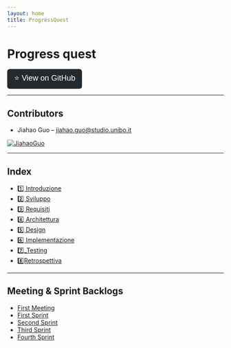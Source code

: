 ```yaml
---
layout: home
title: ProgressQuest
---
```


# **Progress quest**

<a href="https://github.com/Horri-kalile/Progress_Quest" target="_blank">
  <button style="padding: 8px 16px; font-size: 18px; border: none; background-color: #24292e; color: white; border-radius: 6px; cursor: pointer;">
    ⭐ View on GitHub
  </button>
</a>

---

## **Contributors**

- Jiahao Guo – [jiahao.guo@studio.unibo.it](mailto:jiahao.guo@studio.unibo.it)


[![JiahaoGuo](https://github.com/schwein69.png?size=80)](https://github.com/schwein69)

---

## **Index**

- [1️⃣ Introduzione](Sections/1_Introduction.markdown)
- [2️⃣ Sviluppo](Sections/2_Development.markdown)
- [3️⃣ Requisiti](Sections/3_Requirements.markdown)
- [4️⃣ Architettura](Sections/4_Architecture.markdown)
- [5️⃣ Design](Sections/5_Design.markdown)
- [6️⃣ Implementazione](Sections/6_Implementation.markdown)
- [7️⃣_Testing](Sections/7_Testing.markdown)
- [8️⃣Retrospettiva](Sections/8_Retrospective.markdown)

---

## **Meeting & Sprint Backlogs**

- [First Meeting](Backlog/FirstMeeting.markdown)
- [First Sprint](Backlog/FirstSprint.markdown)
- [Second Sprint](Backlog/SecondSprint.markdown)
- [Third Sprint](Backlog/ThirdSprint.markdown)
- [Fourth Sprint](Backlog/ForthSprint.markdown)

